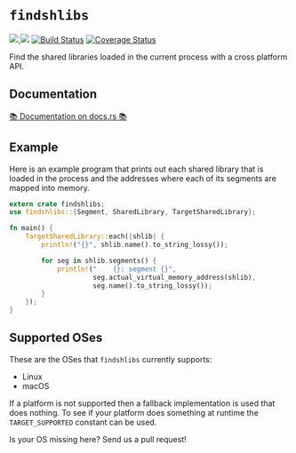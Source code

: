 # `findshlibs`

[![](http://meritbadge.herokuapp.com/findshlibs) ![](https://img.shields.io/crates/d/findshlibs.png)](https://crates.io/crates/findshlibs) [![Build Status](https://travis-ci.org/gimli-rs/findshlibs.png?branch=master)](https://travis-ci.org/gimli-rs/findshlibs) [![Coverage Status](https://coveralls.io/repos/github/gimli-rs/findshlibs/badge.svg?branch=master)](https://coveralls.io/github/gimli-rs/findshlibs?branch=master)

Find the shared libraries loaded in the current process with a cross platform
API.

## Documentation

[📚 Documentation on docs.rs 📚](https://docs.rs/findshlibs)

## Example

Here is an example program that prints out each shared library that is
loaded in the process and the addresses where each of its segments are
mapped into memory.

```rust
extern crate findshlibs;
use findshlibs::{Segment, SharedLibrary, TargetSharedLibrary};

fn main() {
    TargetSharedLibrary::each(|shlib| {
        println!("{}", shlib.name().to_string_lossy());

        for seg in shlib.segments() {
            println!("    {}: segment {}",
                     seg.actual_virtual_memory_address(shlib),
                     seg.name().to_string_lossy());
        }
    });
}
```

## Supported OSes

These are the OSes that `findshlibs` currently supports:

* Linux
* macOS

If a platform is not supported then a fallback implementation is used that
does nothing.  To see if your platform does something at runtime the
`TARGET_SUPPORTED` constant can be used.

Is your OS missing here? Send us a pull request!
